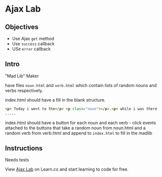 # Ajax Lab

## Objectives
+ Use Ajax `get` method
+ Use `success` callback
+ USe `error` callback

## Intro

"Mad Lib" Maker

have files `noun.html` and `verb.html` which contain lists of random nouns and verbs respectively.

index.html should have a fill in the blank structure. 


```html
<p> Today i went to the</p> <p class="noun"></p>.<p> while i was there i decided to</p><p class="verb"></p>
.....
```

index.html should have a button for each noun and each verb - click events attached to the buttons that take a random noun from noun.html and a random verb from verb.html and append to `index.html` to fill in the madlib

## Instructions

Needs tests


<p data-visibility='hidden'>View <a href='https://learn.co/lessons/js-ajax-callbacks-lab' title='Ajax Lab'>Ajax Lab</a> on Learn.co and start learning to code for free.</p>

